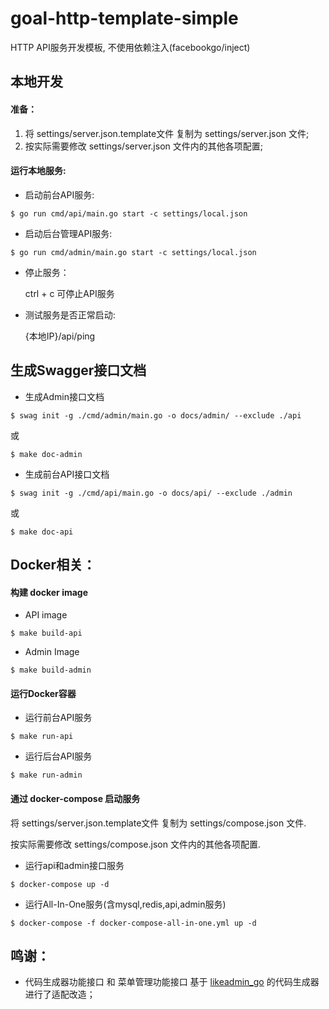 # goal-http-template-simple

HTTP API服务开发模板, 不使用依赖注入(facebookgo/inject)

## 本地开发

#### 准备：

1. 将 settings/server.json.template文件 复制为 settings/server.json 文件;
2. 按实际需要修改 settings/server.json 文件内的其他各项配置;

#### 运行本地服务:

* 启动前台API服务:

```shell script
$ go run cmd/api/main.go start -c settings/local.json
```

* 启动后台管理API服务:

```shell script
$ go run cmd/admin/main.go start -c settings/local.json
```

* 停止服务：

    ctrl + c 可停止API服务


* 测试服务是否正常启动: 

    {本地IP}/api/ping

## 生成Swagger接口文档

* 生成Admin接口文档

```shell
$ swag init -g ./cmd/admin/main.go -o docs/admin/ --exclude ./api
```
或
```shell
$ make doc-admin
```

* 生成前台API接口文档

```shell
$ swag init -g ./cmd/api/main.go -o docs/api/ --exclude ./admin
```
或
```shell
$ make doc-api
```


## Docker相关：

#### 构建 docker image

* API image

```shell script
$ make build-api
```

* Admin Image
```shell script
$ make build-admin
```


#### 运行Docker容器

* 运行前台API服务
```shell script
$ make run-api
```

* 运行后台API服务

```shell script
$ make run-admin
```

#### 通过 docker-compose 启动服务

将 settings/server.json.template文件 复制为 settings/compose.json 文件.

按实际需要修改 settings/compose.json 文件内的其他各项配置.

* 运行api和admin接口服务
```shell script
$ docker-compose up -d 
```

* 运行All-In-One服务(含mysql,redis,api,admin服务)
```shell script
$ docker-compose -f docker-compose-all-in-one.yml up -d 
```

## 鸣谢：

* 代码生成器功能接口 和 菜单管理功能接口 基于 [likeadmin_go](https://gitee.com/likeadmin/likeadmin_go) 的代码生成器进行了适配改造；
